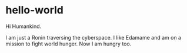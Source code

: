 # hello-world

Hi Humankind.

I am just a Ronin traversing the cyberspace. I like Edamame and am on a mission to fight world hunger.
Now I am hungry too.

